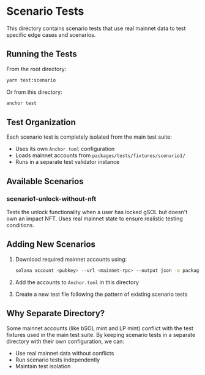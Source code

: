 # Scenario Tests

This directory contains scenario tests that use real mainnet data to test specific edge cases and scenarios.

## Running the Tests

From the root directory:
```bash
yarn test:scenario
```

Or from this directory:
```bash
anchor test
```

## Test Organization

Each scenario test is completely isolated from the main test suite:
- Uses its own `Anchor.toml` configuration
- Loads mainnet accounts from `packages/tests/fixtures/scenario1/`
- Runs in a separate test validator instance

## Available Scenarios

### scenario1-unlock-without-nft
Tests the unlock functionality when a user has locked gSOL but doesn't own an impact NFT.
Uses real mainnet state to ensure realistic testing conditions.

## Adding New Scenarios

1. Download required mainnet accounts using:
   ```bash
   solana account <pubkey> --url <mainnet-rpc> --output json -o packages/tests/fixtures/scenarioX/account.json
   ```

2. Add the accounts to `Anchor.toml` in this directory

3. Create a new test file following the pattern of existing scenario tests

## Why Separate Directory?

Some mainnet accounts (like bSOL mint and LP mint) conflict with the test fixtures used in the main test suite.
By keeping scenario tests in a separate directory with their own configuration, we can:
- Use real mainnet data without conflicts
- Run scenario tests independently
- Maintain test isolation